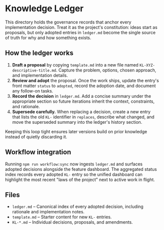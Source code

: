 # Knowledge Ledger

This directory holds the governance records that anchor every implementation decision. Treat it as the project's constitution: ideas start as proposals, but only adopted entries in `ledger.md` become the single source of truth for why and how something exists.

## How the ledger works

1. **Draft a proposal** by copying `template.md` into a new file named `KL-XYZ-descriptive-title.md`. Capture the problem, options, chosen approach, and implementation details.
2. **Review and adopt** the proposal. Once the work ships, update the entry's front matter `status` to `adopted`, record the adoption date, and document any follow-on tasks.
3. **Record the decision** in `ledger.md`. Add a concise summary under the appropriate section so future iterations inherit the context, constraints, and rationale.
4. **Supersede carefully.** When replacing a decision, create a new entry that lists the old `KL-` identifier in `replaces`, describe what changed, and move the superseded summary into the ledger's history section.

Keeping this loop tight ensures later versions build on prior knowledge instead of quietly discarding it.

## Workflow integration

Running `npm run workflow:sync` now ingests `ledger.md` and surfaces adopted decisions alongside the feature dashboard. The
aggregated status index records every adopted `KL-` entry so the unified dashboard can highlight the most recent "laws of the
project" next to active work in flight.

## Files

- `ledger.md` – Canonical index of every adopted decision, including rationale and implementation notes.
- `template.md` – Starter content for new `KL-` entries.
- `KL-*.md` – Individual decisions, proposals, and amendments.
